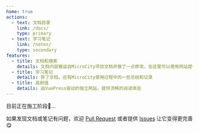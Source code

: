 ```yaml
---
home: true
actions:
  - text: 文档目录
    link: /docs/
    type: primary
  - text: 学习笔记
    link: /notes/
    type: secondary
features:
  - title: 文档和搜索
    details: 文档内容搬运自MicroCity项目文档并做了一点修改，在这里可以使用网站提供的搜索功能快速查找内容
  - title: 学习笔记
    details: 除了文档，还有MicroCity使用过程中的一些总结和记录
  - title: 高颜值
    details: 由VuePress驱动的独立网站，提供流畅的阅读体验
---
```

目前正在施工阶段🧱...

如果发现文档或笔记有问题，欢迎 [Pull Request](https://github.com/huuhghhgyg/MicroCityNotes/pulls) 或者提供 [Issues](https://github.com/huuhghhgyg/MicroCityNotes/issues) 让它变得更完善😋